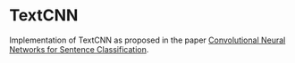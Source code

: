 # TextCNN

Implementation of TextCNN as proposed in the paper [Convolutional Neural Networks for Sentence Classification](http://www.aclweb.org/anthology/D14-1181).
